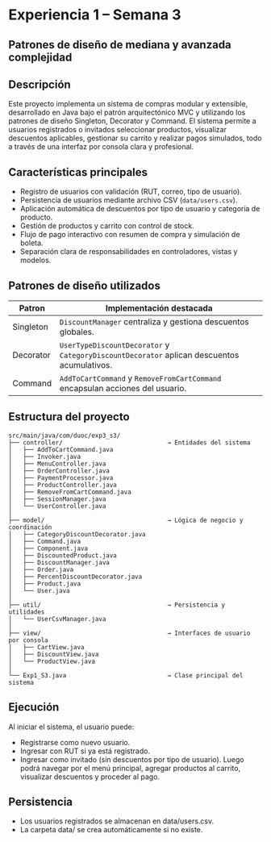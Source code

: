 # Experiencia 1 – Semana 3 
## Patrones de diseño de mediana y avanzada complejidad

## Descripción
Este proyecto implementa un sistema de compras modular y extensible, desarrollado en Java bajo el patrón arquitectónico MVC y utilizando los patrones de diseño Singleton, Decorator y Command. El sistema permite a usuarios registrados o invitados seleccionar productos, visualizar descuentos aplicables, gestionar su carrito y realizar pagos simulados, todo a través de una interfaz por consola clara y profesional.

## Características principales
- Registro de usuarios con validación (RUT, correo, tipo de usuario).
- Persistencia de usuarios mediante archivo CSV (`data/users.csv`).
- Aplicación automática de descuentos por tipo de usuario y categoría de producto.
- Gestión de productos y carrito con control de stock.
- Flujo de pago interactivo con resumen de compra y simulación de boleta.
- Separación clara de responsabilidades en controladores, vistas y modelos.

## Patrones de diseño utilizados
| Patron    | Implementación destacada                                                                  |
|-----------|-------------------------------------------------------------------------------------------|
| Singleton | `DiscountManager` centraliza y gestiona descuentos globales.                              |
| Decorator | `UserTypeDiscountDecorator` y `CategoryDiscountDecorator` aplican descuentos acumulativos.|
| Command   | `AddToCartCommand` y `RemoveFromCartCommand` encapsulan acciones del usuario.             |

## Estructura del proyecto
```
src/main/java/com/duoc/exp3_s3/
├── controller/                             → Entidades del sistema
│   ├── AddToCartCommand.java
│   ├── Invoker.java
│   ├── MenuController.java
│   ├── OrderController.java
│   ├── PaymentProcessor.java
│   ├── ProductController.java
│   ├── RemoveFromCartCommand.java
│   ├── SessionManager.java
│   └── UserController.java
│
├── model/                                  → Lógica de negocio y coordinación
│   ├── CategoryDiscountDecorator.java
│   ├── Command.java
│   ├── Component.java
│   ├── DiscountedProduct.java
│   ├── DiscountManager.java
│   ├── Order.java
│   ├── PercentDiscountDecorator.java
│   ├── Product.java
│   └── User.java
│
├── util/                                   → Persistencia y utilidades
│   └── UserCsvManager.java
│
├── view/                                   → Interfaces de usuario por consola
│   ├── CartView.java
│   ├── DiscountView.java
│   └── ProductView.java
│
└── Exp1_S3.java                            → Clase principal del sistema
```

## Ejecución
Al iniciar el sistema, el usuario puede:
- Registrarse como nuevo usuario.
- Ingresar con RUT si ya está registrado.
- Ingresar como invitado (sin descuentos por tipo de usuario).
Luego podrá navegar por el menú principal, agregar productos al carrito, visualizar descuentos y proceder al pago.

## Persistencia
- Los usuarios registrados se almacenan en data/users.csv.
- La carpeta data/ se crea automáticamente si no existe.
